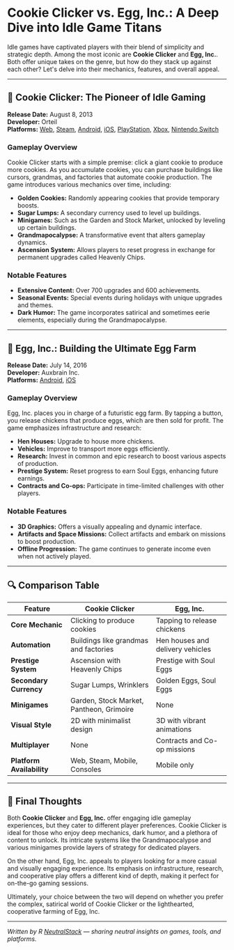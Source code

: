# Cookie Clicker vs. Egg, Inc.: A Deep Dive into Idle Game Titans

Idle games have captivated players with their blend of simplicity and strategic depth. Among the most iconic are **Cookie Clicker** and **Egg, Inc.**. Both offer unique takes on the genre, but how do they stack up against each other? Let's delve into their mechanics, features, and overall appeal.

---

## 🍪 Cookie Clicker: The Pioneer of Idle Gaming

**Release Date:** August 8, 2013  
**Developer:** Orteil  
**Platforms:** [Web](https://cookieclicker.com/), [Steam](https://store.steampowered.com/app/1454400/Cookie_Clicker/), [Android](https://play.google.com/store/apps/details?id=org.dashnet.cookieclicker&hl=en), [iOS](https://apps.apple.com/jp/app/cookies-games-cookie-clicker/id1641972438?l=en-US), [PlayStation](https://store.playstation.com/en-us/product/UP1655-PPSA19546_00-WEHAVETHECOOKIES), [Xbox](https://www.xbox.com/en-US/games/store/cookie-clicker/9n7l3v49zs5t), [Nintendo Switch](https://www.nintendo.com/us/store/products/cookie-clicker-switch/?srsltid=AfmBOorWTy45EXHAf2SB0eGGh22YV5_uMv3RdiomNJGPUtG8L-0Vt7b0)

### Gameplay Overview

Cookie Clicker starts with a simple premise: click a giant cookie to produce more cookies. As you accumulate cookies, you can purchase buildings like cursors, grandmas, and factories that automate cookie production. The game introduces various mechanics over time, including:

- **Golden Cookies:** Randomly appearing cookies that provide temporary boosts.
- **Sugar Lumps:** A secondary currency used to level up buildings.
- **Minigames:** Such as the Garden and Stock Market, unlocked by leveling up certain buildings.
- **Grandmapocalypse:** A transformative event that alters gameplay dynamics.
- **Ascension System:** Allows players to reset progress in exchange for permanent upgrades called Heavenly Chips.

### Notable Features

- **Extensive Content:** Over 700 upgrades and 600 achievements.
- **Seasonal Events:** Special events during holidays with unique upgrades and themes.
- **Dark Humor:** The game incorporates satirical and sometimes eerie elements, especially during the Grandmapocalypse.

---

## 🐔 Egg, Inc.: Building the Ultimate Egg Farm

**Release Date:** July 14, 2016  
**Developer:** Auxbrain Inc.  
**Platforms:** [Android](https://play.google.com/store/apps/details?id=com.auxbrain.egginc&hl=en), [iOS](https://apps.apple.com/us/app/egg-inc/id993492744)

### Gameplay Overview

Egg, Inc. places you in charge of a futuristic egg farm. By tapping a button, you release chickens that produce eggs, which are then sold for profit. The game emphasizes infrastructure and research:

- **Hen Houses:** Upgrade to house more chickens.
- **Vehicles:** Improve to transport more eggs efficiently.
- **Research:** Invest in common and epic research to boost various aspects of production.
- **Prestige System:** Reset progress to earn Soul Eggs, enhancing future earnings.
- **Contracts and Co-ops:** Participate in time-limited challenges with other players.

### Notable Features

- **3D Graphics:** Offers a visually appealing and dynamic interface.
- **Artifacts and Space Missions:** Collect artifacts and embark on missions to boost production.
- **Offline Progression:** The game continues to generate income even when not actively played.

---

## 🔍 Comparison Table

| Feature                | Cookie Clicker                             | Egg, Inc.                                   |
|------------------------|--------------------------------------------|---------------------------------------------|
| **Core Mechanic**      | Clicking to produce cookies                | Tapping to release chickens                 |
| **Automation**         | Buildings like grandmas and factories      | Hen houses and delivery vehicles            |
| **Prestige System**    | Ascension with Heavenly Chips              | Prestige with Soul Eggs                     |
| **Secondary Currency** | Sugar Lumps, Wrinklers                     | Golden Eggs, Soul Eggs                      |
| **Minigames**          | Garden, Stock Market, Pantheon, Grimoire   | None                                        |
| **Visual Style**       | 2D with minimalist design                  | 3D with vibrant animations                  |
| **Multiplayer**        | None                                       | Contracts and Co-op missions                |
| **Platform Availability** | Web, Steam, Mobile, Consoles           | Mobile only                                 |

---

## 🎯 Final Thoughts

Both **Cookie Clicker** and **Egg, Inc.** offer engaging idle gameplay experiences, but they cater to different player preferences. Cookie Clicker is ideal for those who enjoy deep mechanics, dark humor, and a plethora of content to unlock. Its intricate systems like the Grandmapocalypse and various minigames provide layers of strategy for dedicated players.

On the other hand, Egg, Inc. appeals to players looking for a more casual and visually engaging experience. Its emphasis on infrastructure, research, and cooperative play offers a different kind of depth, making it perfect for on-the-go gaming sessions.

Ultimately, your choice between the two will depend on whether you prefer the complex, satirical world of Cookie Clicker or the lighthearted, cooperative farming of Egg, Inc.

---

*Written by R [NeutralStack](https://github.com/neutralstack) — sharing neutral insights on games, tools, and platforms.*
